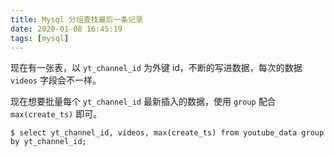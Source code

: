 ```yaml
---
title: Mysql 分组查找最后一条记录
date: 2020-01-08 16:45:19
tags: [mysql]
---
```


现在有一张表，以 `yt_channel_id` 为外键 id，不断的写进数据，每次的数据 `videos` 字段会不一样。

<!-- more -->
<!-- toc -->

现在想要批量每个 `yt_channel_id` 最新插入的数据，使用 `group` 配合 `max(create_ts)` 即可。

```mysql
$ select yt_channel_id, videos, max(create_ts) from youtube_data group by yt_channel_id;
```
